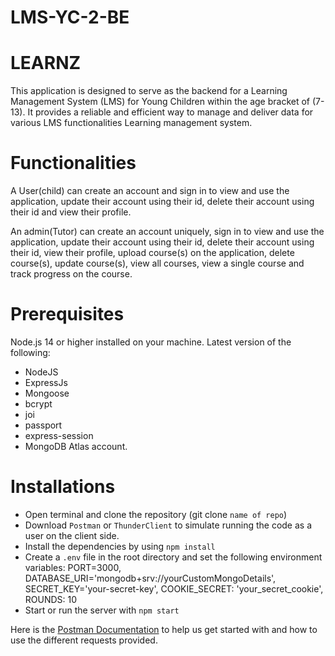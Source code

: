 # LMS-YC-2-BE

# LEARNZ
This application is designed to serve as the backend for a Learning Management System (LMS) for Young Children within the age bracket of (7-13). It provides a reliable and efficient way to manage and deliver data for various LMS functionalities Learning management system. 

# Functionalities
A User(child) can create an account and sign in to view and use the application, update their account using their id, delete their account using their id and view their profile.

An admin(Tutor) can create an account uniquely, sign in to view and use the application, update their account using their id, delete their account using their id, view their profile, upload course(s) on the application, delete course(s), update course(s), view all courses, view a single course and track progress on the course.

# Prerequisites
Node.js 14 or higher installed on your machine.
Latest version of the following:
+ NodeJS 
+ ExpressJs
+ Mongoose
+ bcrypt
+ joi
+ passport
+ express-session
+ MongoDB Atlas account.

# Installations
+ Open terminal and clone the repository (git clone `name of repo`)
+ Download `Postman` or `ThunderClient` to simulate running the code as a user on the client side.
+ Install the dependencies by using `npm install`
+ Create a `.env` file in the root directory and set the following environment variables: PORT=3000, DATABASE_URI='mongodb+srv://yourCustomMongoDetails', SECRET_KEY='your-secret-key', COOKIE_SECRET: 'your_secret_cookie', ROUNDS: 10
+ Start or run the server with `npm start`

Here is the [Postman Documentation](https://documenter.getpostman.com/view/25807810/2s93mATfAx) to help us get started with and how to use the different requests provided.